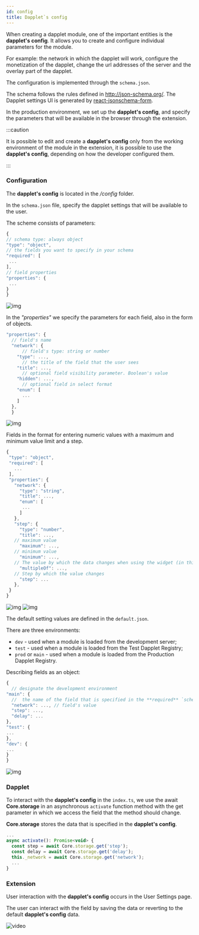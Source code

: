 ```yaml
---
id: config
title: Dapplet`s config
---
```


When creating a dapplet module, one of the important entities is the **dapplet's config**. It allows you to create and configure individual parameters for the module.

For example: the network in which the dapplet will work, configure the monetization of the dapplet, change the url addresses of the server and the overlay part of the dapplet.

The configuration is implemented through the `schema.json`.

The schema follows the rules defined in http://json-schema.org/.
The Dapplet settings UI is generated by [react-jsonschema-form](https://react-jsonschema-form.readthedocs.io/en/latest/usage/single/).

In the production environment, we set up the **dapplet's config**, and specify the parameters that will be available in the browser through the extension.

:::caution

It is possible to edit and create a **dapplet's config** only from the working environment of the module in the extension, it is possible to use the **dapplet's config**, depending on how the developer configured them.

:::


### Configuration

The **dapplet's config** is located in the */config* folder.

In the `schema.json` file, specify the dapplet settings that will be available to the user.

The scheme consists of parameters:

  ```js
 {
// schema type: always object
  "type": "object",
// the fields you want to specify in your schema
  "required": [
   ...
  ],
// field properties
  "properties": {
   ...
  }
}
  ```

![img](/img/con_01.png)

In the *"properties"* we specify the parameters for each field, also in the form of objects.

  ```js
 "properties": {
    // field's name
    "network": {
        // field's type: string or number
      "type": ...,
        // the title of the field that the user sees
      "title": ...,
        // optional field visibility parameter. Boolean's value
      "hidden": ...,
        // optional field in select format  
      "enum": [
        ...
      ]
    },
    }
  ```

![img](/img/con_02.png)

  Fields in the format for entering numeric values with a maximum and minimum value limit and a step.

 ```js
{
  "type": "object",
  "required": [
    ...
  ],
  "properties": {
    "network": {
      "type": "string",
      "title": ...,
      "enum": [
       ...
      ]
    },
    "step": {
      "type": "number",
      "title": ...,
    // maximum value
      "maximum": ...,
    // minimum value
      "minimum": ...,
    // The value by which the data changes when using the widget (in this example, clicking on the arrow)
      "multipleOf": ...,
    // Step by which the value changes
      "step": ...
    },
  }
}
  ```

![img](/img/con_04.png)
![img](/img/con_03.png)

The default setting values are defined in the `default.json`.

There are three environments:

- `dev` - used when a module is loaded from the development server;
- `test` - used when a module is loaded from the Test Dapplet Registry;
- `prod` or `main` - used when a module is loaded from the Production Dapplet Registry.

Describing fields as an object:

  ```js
{
    // designate the development environment
  "main": {
    //  the name of the field that is specified in the **required** `schema.json`
    "network": ..., // field's value
    "step": ...,
    "delay": ...
  },
  "test": {
  ...
  },
  "dev": {
  ...
  }
}
  ```

![img](/img/con_05.png)

### Dapplet

To interact with the **dapplet's config** in the `index.ts`, we use the await **Core.storage** in an asynchronous `activate` function method with the get parameter in which we access the field that the method should change.

**Core.storage** stores the data that is specified in the **dapplet's config**.

  ```js
  ...
 async activate(): Promise<void> {
    const step = await Core.storage.get('step');
    const delay = await Core.storage.get('delay');
    this._network = await Core.storage.get('network');
    ...
}
  ```

### Extension

User interaction with the **dapplet's config** occurs in the User Settings page.

The user can interact with the field by saving the data or reverting to the default **dapplet's config** data.

![video](/video/con_01.gif)